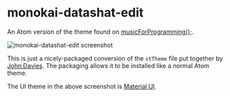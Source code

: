 # monokai-datashat-edit

An Atom version of the theme found on [musicForProgramming();](http://musicforprogramming.net).

![monokai-datashat-edit screenshot](https://cloud.githubusercontent.com/assets/27705/19017777/28bd4892-87fc-11e6-81f0-70cd320e3a1b.png)

This is just a nicely-packaged conversion of the `stTheme` file put together by [John Davies](http://johndatadavies.info/). The packaging allows it to be installed like a normal Atom theme.

The UI theme in the above screenshot is [Material UI](https://atom.io/themes/atom-material-ui).
